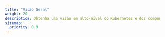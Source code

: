 ```yaml
---
title: "Visão Geral"
weight: 20
description: Obtenha uma visão em alto-nível do Kubernetes e dos componentes a partir dos quais ele é construído.
sitemap:
  priority: 0.9
---
```

